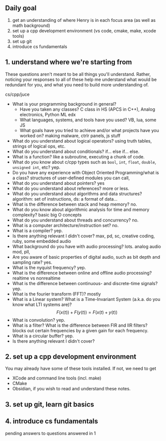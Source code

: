 ## Daily goal
1. get an understanding of where Henry is in each focus area (as well as math background)
2. set up a cpp development environment (vs code, cmake, make, xcode tools)
3. set up git
4. introduce cs fundamentals

## 1. understand where we're starting from
These questions aren't meant to be all things you'll understand. Rather, noticing your responses to all of these help me understand what would be redundant for you, and what you need to build more understanding of.

cs/cpp/juce
- What is your programming background in general? 
	- Have you taken any classes? C class in HS (APCS in C++), Analog electronics, Python ML edx
	- What languages, systems, and tools have you used? VB, lua, some JS
	- What goals have you tried to achieve and/or what projects have you worked on? making malware, ctrlr panels, js stuff
- What do you understand about logical operators? using truth tables, strings of logical ops, etc.
- What do you understand about conditionals? if... else if... else.
- What is a function? like a subroutine, executing a chunk of code.
- What do you know about c/cpp types such as `bool`, `int`, `float`, `double`, `unsigned int`, etc? yep.
- Do you have any experience with Object Oriented Programming/what is a class? structures of user-defined modules you can call, 
- What do you understand about pointers? yes
- What do you understand about references? more or less. 
- What do you understand about algorithms and data structures? algorithm: set of instructions, ds: a format of data... 
- What is the difference between stack and heap memory? no.  
- What do you know about algorithmic analysis for time and memory complexity? basic big O concepts
- What do you understand about threads and concurrency? no.
- What is a computer architecture/instruction set? no. 
- What is a compiler? yep.
- Is there anything relevant I didn't cover?  max, pd, sc, creative coding, ruby, some embedded
audio
- What background do you have with audio processing? lots. analog audio mod, pll,  
- Are you aware of basic properties of digital audio, such as bit depth and sampling rate? yes.
- What is the nyquist frequency? yep.
- What is the difference between online and offline audio processing? realtime vs nonrealtime
- What is the difference between continuous- and discrete-time signals? yep.
- What is the fourier transform (FFT)? mostly 
- What is a Linear system? What is a Time-Invariant System (a.k.a. do you know what LTI systems are)? 
$$ F(x(t)) + F(y(t)) = F(x(t)+y(t))$$ 
- What is convolution? yep.
- What is a filter? What is the difference between FIR and IIR filters? blocks out certain frequencies by a given gain for each frequency. 
- What is a circular buffer? yep. 
- Is there anything relevant I didn't cover? 


## 2. set up a cpp development environment
You may already have some of these tools installed. If not, we need to get

- XCode and command line tools (incl. make)
- CMake
- Obsidian, if you wish to read and understand these notes. 



## 3. set up git, learn git basics



## 4. introduce cs fundamentals
pending answers to questions answered in 1